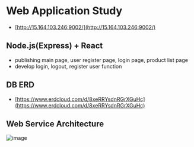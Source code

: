 # Web Application Study

- [http://15.164.103.246:9002/](http://15.164.103.246:9002/)

## Node.js(Express) + React

- publishing main page, user register page, login page, product list page
- develop login, logout, register user function

## DB ERD

- [https://www.erdcloud.com/d/8xeRRYsdnRGrXGuHc](https://www.erdcloud.com/d/8xeRRYsdnRGrXGuHc)

## Web Service Architecture

![image](https://user-images.githubusercontent.com/58353164/151685696-b6ded7a0-5f13-4591-99c4-ecd7e9ddf1b5.png)
